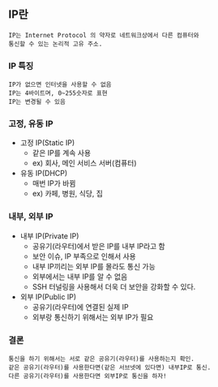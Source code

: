 ## IP란

    IP는 Internet Protocol 의 약자로 네트워크상에서 다른 컴퓨터와
    통신할 수 있는 논리적 고유 주소.

### IP 특징

    IP가 없으면 인터넷을 사용할 수 없음
    IP는 4바이트며, 0~255숫자로 표현
    IP는 변경될 수 있음

### 고정, 유동 IP

- 고정 IP(Static IP)
  - 같은 IP를 계속 사용
  * ex) 회사, 메인 서비스 서버(컴퓨터)
- 유동 IP(DHCP)
  - 매번 IP가 바뀜
  * ex) 카페, 병원, 식당, 집

### 내부, 외부 IP

- 내부 IP(Private IP)
  - 공유기(라우터)에서 받은 IP를 내부 IP라고 함
  * 보안 이슈, IP 부족으로 인해서 사용
  - 내부 IP끼리는 외부 IP를 몰라도 통신 가능
  * 외부에서는 내부 IP를 알 수 없음
  - SSH 터널링을 사용해서 더욱 더 보안을 강화할 수 있다.
- 외부 IP(Public IP)
  - 공유기(라우터)에 연결된 실제 IP
  * 외부랑 통신하기 위해서는 외부 IP가 필요

### 결론

    통신을 하기 위해서는 서로 같은 공유기(라우터)를 사용하는지 확인.
    같은 공유기(라우터)를 사용한다면(같은 서브넷에 있다면) 내부IP로 통신.
    다른 공유기(라우터)를 사용한다면 외부IP로 통신을 하자!
